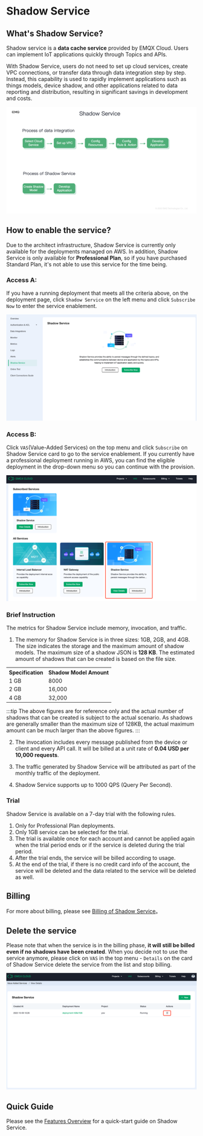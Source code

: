 # Shadow Service

## What's Shadow Service?

Shadow service is a **data cache service** provided by EMQX Cloud. Users can implement IoT applications quickly through Topics and APIs.


With Shadow Service, users do not need to set up cloud services, create VPC connections, or transfer data through data integration step by step. Instead, this capability is used to rapidly implement applications such as things models, device shadow, and other applications related to data reporting and distribution, resulting in significant savings in development and costs.

![Benefit](./_assets/benefit.png)

## How to enable the service?

Due to the architect infrastructure, Shadow Service is currently only available for the deployments managed on AWS. In addition, Shadow Service is only available for **Professional Plan**, so if you have purchased Standard Plan, it's not able to use this service for the time being.


### Access A:
If you have a running deployment that meets all the criteria above, on the deployment page, click `Shadow Service` on the left menu and click `Subscribe Now` to enter the service enablement.

![entry](./_assets/entry01.png)

### Access B:
Click `VAS`(Value-Added Services) on the top menu and click `Subscribe` on Shadow Service card to go to the service enablement. If you currently have a professional deployment running in AWS, you can find the eligible deployment in the drop-down menu so you can continue with the provision.

![entry](./_assets/entry02.png)

### Brief Instruction
The metrics for Shadow Service include memory, invocation, and traffic.

1. The memory for Shadow Service is in three sizes: 1GB, 2GB, and 4GB. The size indicates the storage and the maximum amount of shadow models. The maximum size of a shadow JSON is **128 KB**. The estimated amount of shadows that can be created is based on the file size.

<table>
   <tr>
      <th>Specification</th>
      <th>Shadow Model Amount</th>
   </tr>
   <tr>
      <td>1 GB</td>
      <td>8000</td>
   </tr>
   <tr>
      <td>2 GB</td>
      <td>16,000</td>
   </tr>
   <tr>
      <td>4 GB</td>
      <td>32,000</td>
   </tr>
</table>

:::tip
The above figures are for reference only and the actual number of shadows that can be created is subject to the actual scenario. As shadows are generally smaller than the maximum size of 128KB, the actual maximum amount can be much larger than the above figures.
:::

2. The invocation includes every message published from the device or client and every API call. It will be billed at a unit rate of **0.04 USD per 10,000 requests**.

3. The traffic generated by Shadow Service will be attributed as part of the monthly traffic of the deployment.

4. Shadow Service supports up to 1000 QPS (Query Per Second).

### Trial
Shadow Service is available on a 7-day trial with the following rules.

1. Only for Professional Plan deployments.
2. Only 1GB service can be selected for the trial.
3. The trial is available once for each account and cannot be applied again when the trial period ends or if the service is deleted during the trial period. 
4. After the trial ends, the service will be billed according to usage.
5. At the end of the trial, if there is no credit card info of the account, the service will be deleted and the data related to the service will be deleted as well.

## Billing

For more about billing, please see [Billing of Shadow Service](./pricing.md)。


## Delete the service

Please note that when the service is in the billing phase, **it will still be billed even if no shadows have been created**. When you decide not to use the service anymore, please click on `VAS` in the top menu - `Details` on the card of Shadow Service delete the service from the list and stop billing.


![delete](./_assets/deletion.png)

## Quick Guide

Please see the [Features Overview](./feature.md) for a quick-start guide on Shadow Service.

